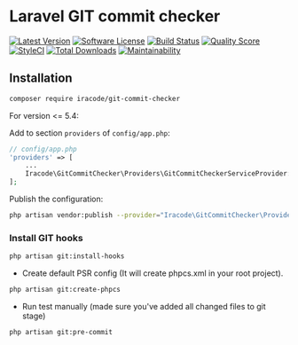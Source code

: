 # Laravel GIT commit checker

[![Latest Version](https://img.shields.io/github/release/iracode/git-commit-checker.svg?style=flat-square)](https://github.com/iracode/git-commit-checker/releases)
[![Software License](https://img.shields.io/badge/license-MIT-brightgreen.svg?style=flat-square)](LICENSE.md)
[![Build Status](https://img.shields.io/travis/iracode/git-commit-checker/master.svg?style=flat-square)](https://travis-ci.org/iracode/git-commit-checker)
[![Quality Score](https://img.shields.io/scrutinizer/g/iracode/git-commit-checker.svg?style=flat-square)](https://scrutinizer-ci.com/g/iracode/git-commit-checker)
[![StyleCI](https://github.styleci.io/repos/204389052/shield?branch=master)](https://github.styleci.io/repos/204389052)
[![Total Downloads](https://img.shields.io/packagist/dt/iracode/git-commit-checker.svg?style=flat-square)](https://packagist.org/packages/iracode/git-commit-checker)
[![Maintainability](https://api.codeclimate.com/v1/badges/a6e4612307e3b3bf8252/maintainability)](https://codeclimate.com/github/iracode/git-commit-checker/maintainability)

## Installation

```bash
composer require iracode/git-commit-checker
```

For version <= 5.4:

Add to section `providers` of `config/app.php`:

```php
// config/app.php
'providers' => [
    ...
    Iracode\GitCommitChecker\Providers\GitCommitCheckerServiceProvider::class,
];
```

Publish the configuration:

```bash
php artisan vendor:publish --provider="Iracode\GitCommitChecker\Providers\GitCommitCheckerServiceProvider" --tag=config
```

### Install GIT hooks
```bash
php artisan git:install-hooks
```

- Create default PSR config (It will create phpcs.xml in your root project).

```bash
php artisan git:create-phpcs
```

- Run test manually (made sure you've added all changed files to git stage)

```bash
php artisan git:pre-commit
```
